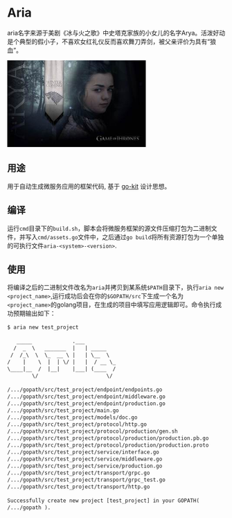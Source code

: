 # Aria

aria名字来源于美剧《冰与火之歌》中史塔克家族的小女儿的名字Arya。活泼好动是个典型的假小子，不喜欢女红礼仪反而喜欢舞刀弄剑，被父亲评价为具有“狼血”。

![](img/aria.jpeg)

## 用途

用于自动生成微服务应用的框架代码, 基于  [go-kit](https://github.com/go-kit/kit) 设计思想。

## 编译

运行`cmd`目录下的`build.sh`，脚本会将微服务框架的源文件压缩打包为二进制文件，并写入`cmd/assets.go`文件中，之后通过`go build`将所有资源打包为一个单独的可执行文件`aria-<system>-<version>`.

## 使用

将编译之后的二进制文件改名为`aria`并拷贝到某系统`$PATH`目录下，执行`aria new <project_name>`,运行成功后会在你的`$GOPATH/src`下生成一个名为`<project_name>`的golang项目，在生成的项目中填写应用逻辑即可。命令执行成功预期输出如下：

```
$ aria new test_project

   _____             .___
  /  _  \   _______  |   | _____
 /  /_\  \  \_  __ \ |   | \__  \
/    |    \  |  | \/ |   |  / __ \_
\____|__  /  |__|    |___| (____  /
        \/                      \/

/.../gopath/src/test_project/endpoint/endpoints.go
/.../gopath/src/test_project/endpoint/middleware.go
/.../gopath/src/test_project/endpoint/production.go
/.../gopath/src/test_project/main.go
/.../gopath/src/test_project/models/doc.go
/.../gopath/src/test_project/protocol/http.go
/.../gopath/src/test_project/protocol/production/gen.sh
/.../gopath/src/test_project/protocol/production/production.pb.go
/.../gopath/src/test_project/protocol/production/production.proto
/.../gopath/src/test_project/service/interface.go
/.../gopath/src/test_project/service/middleware.go
/.../gopath/src/test_project/service/production.go
/.../gopath/src/test_project/transport/grpc.go
/.../gopath/src/test_project/transport/grpc_test.go
/.../gopath/src/test_project/transport/http.go

Successfully create new project [test_project] in your GOPATH( /.../gopath ).
```